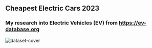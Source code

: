 ##  Cheapest Electric Cars 2023
### My research into Electric Vehicles (EV) from https://ev-database.org

![dataset-cover](https://github.com/aslan-asilon33/Cheapest-Electric-Cars-2023/assets/118898356/06984499-eaa9-4ed1-a7ac-2cc90000f29e)



